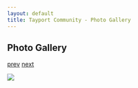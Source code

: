 ```yaml
---
layout: default
title: Tayport Community - Photo Gallery
---
```

## Photo Gallery

[prev](http://tayport.org.uk/photo/162) [next](http://tayport.org.uk/photo/164)

![ ](http://tayport.org.uk/media/163.jpg " ")

